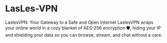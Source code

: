 # LasLes-VPN
LaslesVPN: Your Gateway to a Safe and Open Internet LaslesVPN wraps your online world in a cozy blanket of AES-256 encryption 🛡️, hiding your IP and shielding your data so you can browse, stream, and chat without a care.  
